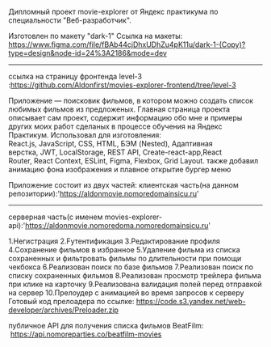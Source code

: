 Дипломный проект movie-explorer  от Яндекс практикума по специальности "Веб-разработчик".

Изготовлен по макету "dark-1" 
Ccылка на макеты:
https://www.figma.com/file/fBAb44cjDhxUDhZu4pK11u/dark-1-(Copy)?type=design&node-id=24%3A2186&mode=dev
**************************************************************
ссылка на страницу фронтенда level-3 :https://github.com/Aldonfirst/movies-explorer-frontend/tree/level-3

Приложение — поисковик фильмов, в котором можно создать список любимых фильмов из предложеных.
Главная страница  проекта описывает сам проект, содержит информацию обо мне и примеры других моих работ 
сделаных в процессе обучения на Яндекс Практикум.
    Использовал для изготовления:
    React.js, JavaScript, CSS, HTML, БЭМ (Nested),
    Адаптивная верстка, JWT, LocalStorage, REST API,
    Create-react-app,React Router, React Context,
    ESLint, Figma, Flexbox, Grid Layout.
    также добавил анимацию фона изображения и плавное открытие бургер меню

Приложение состоит из двух частей:
клиентская часть(на данном репозитории):'https://aldonmovie.nomoredomainsicu.ru'

*******************************************************************************************************
серверная часть(с именем movies-explorer-api):'https://aldonmovie.nomoredoma.nomoredomainsicu.ru'

1.Hегистрация
2.Fутентификация
3.Редактирование профиля
4.Cохранение фильмов в избранное
5.Удаление фильма из списка сохраненных и фильтровать фильмы по длительности при помощи чекбокса
6.Реализован поиск по базе фильмов
7.Реализован поиск по списку сохраненных фильмов
8.Реализован просмотр трейлера фильма при клике на карточку 
9.Реализована валидация полей перед отправкой на сервер
10.Прелоудер с анимацией во время запросов к серверу
 Готовый код прелоадера по ссылке:
 https://code.s3.yandex.net/web-developer/archives/Preloader.zip

публичное API для получения списка фильмов BeatFilm:
 https://api.nomoreparties.co/beatfilm-movies
